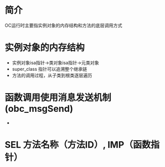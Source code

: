 # 简介
OC运行时主要指实例对象的内存结构和方法的底层调用方式

# 实例对象的内存结构
- 实例对象isa指针->类对象isa指针->元类对象
- super_class 指针可以追溯整个继承链
- 方法的调用过程，从子类到根类逐层遍历

# 函数调用使用消息发送机制(obc_msgSend)
- 

# SEL 方法名称（方法ID）, IMP（函数指针）



